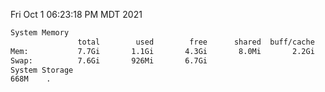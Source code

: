 Fri Oct  1 06:23:18 PM MDT 2021
```bash
System Memory
               total        used        free      shared  buff/cache   available
Mem:           7.7Gi       1.1Gi       4.3Gi       8.0Mi       2.2Gi       6.2Gi
Swap:          7.6Gi       926Mi       6.7Gi
System Storage
668M	.
```
```bash
